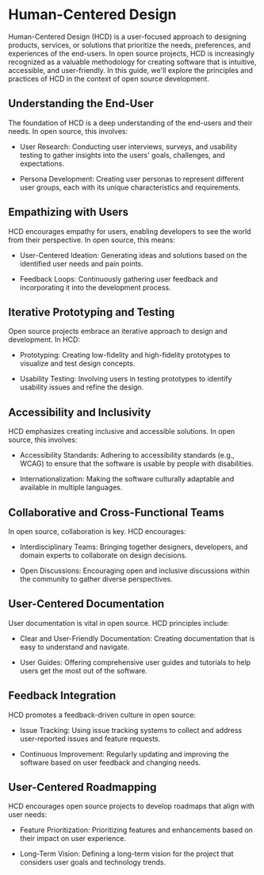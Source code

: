 # Human-Centered Design

Human-Centered Design (HCD) is a user-focused approach to designing products, services, or solutions that prioritize the needs, preferences, and experiences of the end-users. In open source projects, HCD is increasingly recognized as a valuable methodology for creating software that is intuitive, accessible, and user-friendly. In this guide, we'll explore the principles and practices of HCD in the context of open source development.

## Understanding the End-User

The foundation of HCD is a deep understanding of the end-users and their needs. In open source, this involves:

- User Research: Conducting user interviews, surveys, and usability testing to gather insights into the users' goals, challenges, and expectations.

- Persona Development: Creating user personas to represent different user groups, each with its unique characteristics and requirements.

## Empathizing with Users

HCD encourages empathy for users, enabling developers to see the world from their perspective. In open source, this means:

- User-Centered Ideation: Generating ideas and solutions based on the identified user needs and pain points.

- Feedback Loops: Continuously gathering user feedback and incorporating it into the development process.

## Iterative Prototyping and Testing

Open source projects embrace an iterative approach to design and development. In HCD:

- Prototyping: Creating low-fidelity and high-fidelity prototypes to visualize and test design concepts.

- Usability Testing: Involving users in testing prototypes to identify usability issues and refine the design.

## Accessibility and Inclusivity

HCD emphasizes creating inclusive and accessible solutions. In open source, this involves:

- Accessibility Standards: Adhering to accessibility standards (e.g., WCAG) to ensure that the software is usable by people with disabilities.

- Internationalization: Making the software culturally adaptable and available in multiple languages.

## Collaborative and Cross-Functional Teams

In open source, collaboration is key. HCD encourages:

- Interdisciplinary Teams: Bringing together designers, developers, and domain experts to collaborate on design decisions.

- Open Discussions: Encouraging open and inclusive discussions within the community to gather diverse perspectives.

## User-Centered Documentation

User documentation is vital in open source. HCD principles include:

- Clear and User-Friendly Documentation: Creating documentation that is easy to understand and navigate.

- User Guides: Offering comprehensive user guides and tutorials to help users get the most out of the software.

## Feedback Integration

HCD promotes a feedback-driven culture in open source:

- Issue Tracking: Using issue tracking systems to collect and address user-reported issues and feature requests.

- Continuous Improvement: Regularly updating and improving the software based on user feedback and changing needs.

## User-Centered Roadmapping

HCD encourages open source projects to develop roadmaps that align with user needs:

- Feature Prioritization: Prioritizing features and enhancements based on their impact on user experience.

- Long-Term Vision: Defining a long-term vision for the project that considers user goals and technology trends.
